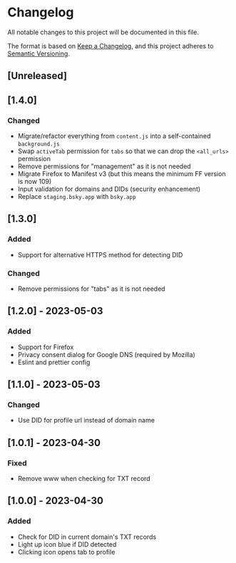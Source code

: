 <!-- markdownlint-disable MD024 -->

# Changelog

All notable changes to this project will be documented in this file.

The format is based on [Keep a Changelog](https://keepachangelog.com/en/1.0.0/),
and this project adheres to [Semantic Versioning](https://semver.org/spec/v2.0.0.html).

## [Unreleased]

## [1.4.0]

### Changed

- Migrate/refactor everything from `content.js` into a self-contained `background.js`
- Swap `activeTab` permission for `tabs` so that we can drop the `<all_urls>` permission
- Remove permissions for "management" as it is not needed
- Migrate Firefox to Manifest v3 (but this means the minimum FF version is now 109)
- Input validation for domains and DIDs (security enhancement)
- Replace `staging.bsky.app` with `bsky.app`

## [1.3.0]

### Added

- Support for alternative HTTPS method for detecting DID

### Changed

- Remove permissions for "tabs" as it is not needed

## [1.2.0] - 2023-05-03

### Added

- Support for Firefox
- Privacy consent dialog for Google DNS (required by Mozilla)
- Eslint and prettier config

## [1.1.0] - 2023-05-03

### Changed

- Use DID for profile url instead of domain name

## [1.0.1] - 2023-04-30

### Fixed

- Remove www when checking for TXT record

## [1.0.0] - 2023-04-30

### Added

- Check for DID in current domain's TXT records
- Light up icon blue if DID detected
- Clicking icon opens tab to profile
